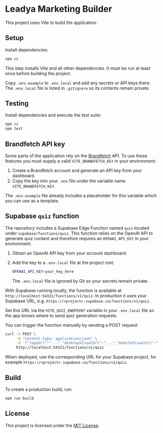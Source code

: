 # Leadya Marketing Builder

This project uses Vite to build the application.

## Setup

Install dependencies:

```bash
npm ci
```


This step installs Vite and all other dependencies. It must be run at least once
before building the project.

Copy `.env.example` to `.env.local` and add any secrets or API keys there. The
`.env.local` file is listed in `.gitignore` so its contents remain private.

## Testing

Install dependencies and execute the test suite:

```bash
npm ci
npm test
```

## Brandfetch API key

Some parts of the application rely on the [Brandfetch](https://brandfetch.com/)
API. To use these features you must supply a valid `VITE_BRANDFETCH_KEY` in your
environment:

1. Create a Brandfetch account and generate an API key from your dashboard.
2. Copy the key into your `.env` file under the variable name
   `VITE_BRANDFETCH_KEY`.

The `.env.example` file already includes a placeholder for this variable which
you can use as a template.

## Supabase `quiz` function

The repository includes a Supabase Edge Function named `quiz` located under
`supabase/functions/quiz`. This function relies on the OpenAI API to generate
quiz content and therefore requires an `OPENAI_API_KEY` in your environment.

1. Obtain an OpenAI API key from your account dashboard.
2. Add the key to a `.env.local` file at the project root:

   ```bash
   OPENAI_API_KEY=your_key_here
   ```

   The `.env.local` file is ignored by Git so your secrets remain private.

With Supabase running locally, the function is available at
`http://localhost:54321/functions/v1/quiz`. In production it uses your Supabase
URL, e.g. `https://<project>.supabase.co/functions/v1/quiz`.

Set this URL via the `VITE_QUIZ_ENDPOINT` variable in your `.env.local` file so
the app knows where to send quiz generation requests.

You can trigger the function manually by sending a POST request:

```bash
curl -X POST \
     -H "Content-Type: application/json" \
     -d '{"logoUrl":"...","desktopVisualUrl":"...","mobileVisualUrl":"...","websiteUrl":"...","productName":"..."}' \
     http://localhost:54321/functions/v1/quiz
```

When deployed, use the corresponding URL for your Supabase project, for example
`https://<project>.supabase.co/functions/v1/quiz`.

## Build

To create a production build, run:

```bash
npm run build
```


## License

This project is licensed under the [MIT License](LICENSE).
